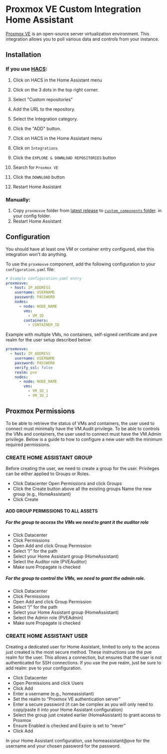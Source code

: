 # Proxmox VE Custom Integration Home Assistant


[Proxmox VE](https://www.proxmox.com/en/) is an open-source server virtualization environment. This integration allows you to poll various data and controls from your instance.

## Installation

### If you use [HACS](https://hacs.xyz/):

1. Click on HACS in the Home Assistant menu
2. Click on the 3 dots in the top right corner.
3. Select "Custom repositories"
4. Add the URL to the repository.
5. Select the Integration category.
6. Click the "ADD" button.

7. Click on HACS in the Home Assistant menu
8. Click on `Integrations`
9. Click the `EXPLORE & DOWNLOAD REPOSITORIES` button
10. Search for `Proxmox VE`
11. Click the `DOWNLOAD` button
12. Restart Home Assistant

### Manually:

1. Copy `proxmoxve` folder from [latest release](https://github.com/dougiteixeira/proxmoxve/releases/latest) to [`custom_components` folder](https://developers.home-assistant.io/docs/creating_integration_file_structure/#where-home-assistant-looks-for-integrations). in your config folder.
2. Restart Home Assistant

## Configuration

<div class='note'>
You should have at least one VM or container entry configured, else this integration won't do anything.
</div>

To use the `proxmoxve` component, add the following configuration to your `configuration.yaml` file:

```yaml
# Example configuration.yaml entry
proxmoxve:
  - host: IP_ADDRESS
    username: USERNAME
    password: PASSWORD
    nodes:
      - node: NODE_NAME
        vms:
          - VM_ID
        containers:
          - CONTAINER_ID
```

Example with multiple VMs, no containers, self-signed certificate and pve realm for the user setup described below:

```yaml
proxmoxve:
  - host: IP_ADDRESS
    username: USERNAME
    password: PASSWORD
    verify_ssl: false
    realm: pve
    nodes:
      - node: NODE_NAME
        vms:
          - VM_ID_1
          - VM_ID_2
```

## Proxmox Permissions

To be able to retrieve the status of VMs and containers, the user used to connect must minimally have the VM.Audit privilege.
To be able to controls the VMs and containers, the user used to connect must have the VM.Admin privilege.
Below is a guide to how to configure a new user with the minimum required permissions.

### CREATE HOME ASSISTANT GROUP

Before creating the user, we need to create a group for the user. Privileges can be either applied to Groups or Roles.

* Click Datacenter
Open Permissions and click Groups
* Click the Create button above all the existing groups
Name the new group (e.g., HomeAssistant)
* Click Create

#### ADD GROUP PERMISSIONS TO ALL ASSETS

##### For the group to access the VMs we need to grant it the auditor role

* Click Datacenter
* Click Permissions
* Open Add and click Group Permission
* Select “/” for the path
* Select your Home Assistant group (HomeAssistant)
* Select the Auditor role (PVEAuditor)
* Make sure Propagate is checked

##### For the group to control the VMs, we need to grant the admin role.

* Click Datacenter
* Click Permissions
* Open Add and click Group Permission
* Select “/” for the path
* Select your Home Assistant group (HomeAssistant)
* Select the Admin role (PVEAdmin)
* Make sure Propagate is checked

### CREATE HOME ASSISTANT USER

Creating a dedicated user for Home Assistant, limited to only to the access just created is the most secure method. These instructions use the pve realm for the user. This allows a connection, but ensures that the user is not authenticated for SSH connections. If you use the pve realm, just be sure to add realm: pve to your configuration.

* Click Datacenter
* Open Permissions and click Users
* Click Add
* Enter a username (e.g., homeassistant)
* Set the realm to “Proxmox VE authentication server”
* Enter a secure password (it can be complex as you will only need to copy/paste it into your Home Assistant configuration)
* Select the group just created earlier (HomeAssistant) to grant access to Proxmox
* Ensure Enabled is checked and Expire is set to “never”
* Click Add

In your Home Assistant configuration, use homeassistant@pve for the username and your chosen password for the password.
